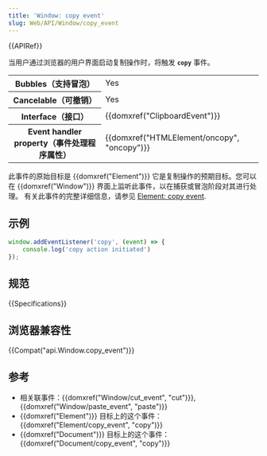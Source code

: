 ```yaml
---
title: 'Window: copy event'
slug: Web/API/Window/copy_event
---
```

{{APIRef}}

当用户通过浏览器的用户界面启动复制操作时，将触发 **`copy`** 事件。

<table class="properties">
  <tbody>
    <tr>
      <th scope="row">Bubbles（支持冒泡）</th>
      <td>Yes</td>
    </tr>
    <tr>
      <th scope="row">Cancelable（可撤销）</th>
      <td>Yes</td>
    </tr>
    <tr>
      <th scope="row">Interface（接口）</th>
      <td>{{domxref("ClipboardEvent")}}</td>
    </tr>
    <tr>
      <th scope="row">Event handler property（事件处理程序属性）</th>
      <td>{{domxref("HTMLElement/oncopy", "oncopy")}}</td>
    </tr>
  </tbody>
</table>

此事件的原始目标是 {{domxref("Element")}} 它是复制操作的预期目标。您可以在 {{domxref("Window")}} 界面上监听此事件，以在捕获或冒泡阶段对其进行处理。 有关此事件的完整详细信息，请参见 [Element: copy event](/zh-CN/docs/Web/API/Element/copy_event).

## 示例

```js
window.addEventListener('copy', (event) => {
    console.log('copy action initiated')
});
```

## 规范

{{Specifications}}

## 浏览器兼容性

{{Compat("api.Window.copy_event")}}

## 参考

- 相关联事件：{{domxref("Window/cut_event", "cut")}}, {{domxref("Window/paste_event", "paste")}}
- {{domxref("Element")}} 目标上的这个事件： {{domxref("Element/copy_event", "copy")}}
- {{domxref("Document")}} 目标上的这个事件： {{domxref("Document/copy_event", "copy")}}
